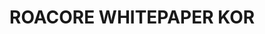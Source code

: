 # ROACORE WHITEPAPER KOR

<figure><img src="../.gitbook/assets/img/KOR/JPG/ROALAND Whitepaper (KOR)-1-100.jpg" alt=""><figcaption></figcaption></figure>
<figure><img src="../.gitbook/assets/img/KOR/JPG/ROALAND Whitepaper (KOR)-2-100.jpg" alt=""><figcaption></figcaption></figure>
<figure><img src="../.gitbook/assets/img/KOR/JPG/ROALAND Whitepaper (KOR)-3-100.jpg" alt=""><figcaption></figcaption></figure>
<figure><img src="../.gitbook/assets/img/KOR/JPG/ROALAND Whitepaper (KOR)-4-100.jpg" alt=""><figcaption></figcaption></figure>
<figure><img src="../.gitbook/assets/img/KOR/JPG/ROALAND Whitepaper (KOR)-5-100.jpg" alt=""><figcaption></figcaption></figure>
<figure><img src="../.gitbook/assets/img/KOR/JPG/ROALAND Whitepaper (KOR)-6-100.jpg" alt=""><figcaption></figcaption></figure>
<figure><img src="../.gitbook/assets/img/KOR/JPG/ROALAND Whitepaper (KOR)-7-100.jpg" alt=""><figcaption></figcaption></figure>
<figure><img src="../.gitbook/assets/img/KOR/JPG/ROALAND Whitepaper (KOR)-8-100.jpg" alt=""><figcaption></figcaption></figure>
<figure><img src="../.gitbook/assets/img/KOR/JPG/ROALAND Whitepaper (KOR)-9-100.jpg" alt=""><figcaption></figcaption></figure>
<figure><img src="../.gitbook/assets/img/KOR/JPG/ROALAND Whitepaper (KOR)-10-100.jpg" alt=""><figcaption></figcaption></figure>
<figure><img src="../.gitbook/assets/img/KOR/JPG/ROALAND Whitepaper (KOR)-11-100.jpg" alt=""><figcaption></figcaption></figure>
<figure><img src="../.gitbook/assets/img/KOR/JPG/ROALAND Whitepaper (KOR)-12-100.jpg" alt=""><figcaption></figcaption></figure>
<figure><img src="../.gitbook/assets/img/KOR/JPG/ROALAND Whitepaper (KOR)-13-100.jpg" alt=""><figcaption></figcaption></figure>
<figure><img src="../.gitbook/assets/img/KOR/JPG/ROALAND Whitepaper (KOR)-14-100.jpg" alt=""><figcaption></figcaption></figure>
<figure><img src="../.gitbook/assets/img/KOR/JPG/ROALAND Whitepaper (KOR)-15-100.jpg" alt=""><figcaption></figcaption></figure>
<figure><img src="../.gitbook/assets/img/KOR/JPG/ROALAND Whitepaper (KOR)-16-100.jpg" alt=""><figcaption></figcaption></figure>
<figure><img src="../.gitbook/assets/img/KOR/JPG/ROALAND Whitepaper (KOR)-17-100.jpg" alt=""><figcaption></figcaption></figure>
<figure><img src="../.gitbook/assets/img/KOR/JPG/ROALAND Whitepaper (KOR)-18-100.jpg" alt=""><figcaption></figcaption></figure>
<figure><img src="../.gitbook/assets/img/KOR/JPG/ROALAND Whitepaper (KOR)-19-100.jpg" alt=""><figcaption></figcaption></figure>
<figure><img src="../.gitbook/assets/img/KOR/JPG/ROALAND Whitepaper (KOR)-20-100.jpg" alt=""><figcaption></figcaption></figure>
<figure><img src="../.gitbook/assets/img/KOR/JPG/ROALAND Whitepaper (KOR)-21-100.jpg" alt=""><figcaption></figcaption></figure>
<figure><img src="../.gitbook/assets/img/KOR/JPG/ROALAND Whitepaper (KOR)-22-100.jpg" alt=""><figcaption></figcaption></figure>
<figure><img src="../.gitbook/assets/img/KOR/JPG/ROALAND Whitepaper (KOR)-23-100.jpg" alt=""><figcaption></figcaption></figure>
<figure><img src="../.gitbook/assets/img/KOR/JPG/ROALAND Whitepaper (KOR)-24-100.jpg" alt=""><figcaption></figcaption></figure>
<figure><img src="../.gitbook/assets/img/KOR/JPG/ROALAND Whitepaper (KOR)-25-100.jpg" alt=""><figcaption></figcaption></figure>
<figure><img src="../.gitbook/assets/img/KOR/JPG/ROALAND Whitepaper (KOR)-26-100.jpg" alt=""><figcaption></figcaption></figure>

